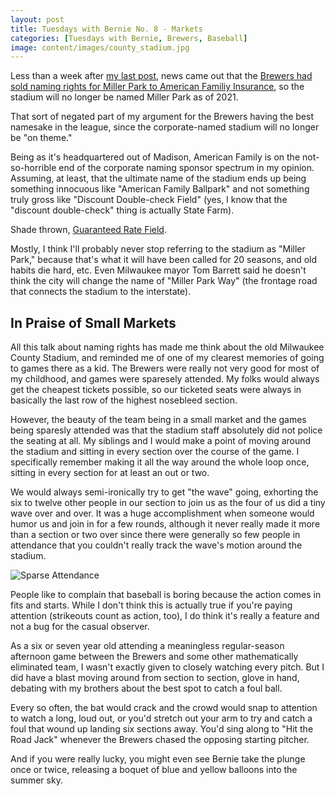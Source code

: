 ```yaml
---
layout: post
title: Tuesdays with Bernie No. 8 - Markets
categories: [Tuesdays with Bernie, Brewers, Baseball]
image: content/images/county_stadium.jpg
---
```


Less than a week after [my last post](https://www.bradwestness.com/2019/01/15/tuesdays-with-bernie-no-8-namesakes/), news came out that the [Brewers had sold naming rights
for Miller Park to American Familiy Insurance](https://www.mlb.com/brewers/news/brewers-announce-ballpark-naming-rights-deal/c-303013210), so the stadium will no longer be named Miller Park
as of 2021. 

That sort of negated part of my argument for the Brewers having the best namesake
in the league, since the corporate-named stadium will no longer be "on theme."

Being as it's headquartered out of Madison, American Family is on the not-so-horrible end of
the corporate naming sponsor spectrum in my opinion. Assuming, at least, that the ultimate name of the stadium ends up being something innocuous like "American Family Ballpark" and not
something truly gross like "Discount Double-check Field" (yes, I know that the "discount 
double-check" thing is actually State Farm). 

Shade thrown, [Guaranteed Rate Field](https://en.wikipedia.org/wiki/Guaranteed_Rate_Field).

Mostly, I think I'll probably never stop referring to the stadium as "Miller Park," because
that's what it will have been called for 20 seasons, and old habits die hard, etc. Even Milwaukee
mayor Tom Barrett said he doesn't think the city will change the name of "Miller Park Way"
(the frontage road that connects the stadium to the interstate).

## In Praise of Small Markets

All this talk about naming rights has made me think about the old Milwaukee County Stadium,
and reminded me of one of my clearest memories of going to games there as a kid. The Brewers
were really not very good for most of my childhood, and games were sparesely attended. My 
folks would always get the cheapest tickets possible, so our ticketed seats were always in
basically the last row of the highest nosebleed section.

However, the beauty of the team being in a small market and the games being sparesly attended
was that the stadium staff absolutely did not police the seating at all. My siblings and I would make a point of moving around the stadium and sitting in every section over
the course of the game. I specifically remember making it all the way around the whole loop
once, sitting in every section for at least an out or two.

We would always semi-ironically try to get "the wave" going, exhorting the six to twelve other people in our section to join us as the four of us did a tiny wave over and over. It was
a huge accomplishment when someone would humor us and join in for a few rounds, although it
never really made it more than a section or two over since there were generally so few people
in attendance that you couldn't really track the wave's motion around the stadium.

![Sparse Attendance](https://www.bradwestness.com/content/images/sparse.jpg)

People like to complain that baseball is boring because the action comes in fits and starts.
While I don't think this is actually true if you're paying attention (strikeouts count
as action, too), I do think it's really a feature and not a bug for the casual observer.

As a six or seven year old attending a meaningless regular-season afternoon game between the 
Brewers and some other mathematically eliminated team, I wasn't exactly given to closely
watching every pitch. But I did have a blast moving around from section to section, glove in hand,
debating with my brothers about the best spot to catch a foul ball.

Every so often, the bat would crack and the crowd would snap to attention to watch a long, loud
out, or you'd stretch out your arm to try and catch a foul that wound up landing six sections away. You'd sing along to "Hit the Road Jack" whenever the Brewers chased the opposing starting pitcher.

And if you were really lucky, you might even see Bernie take the plunge once or twice, releasing a boquet of blue and yellow balloons into the summer sky.